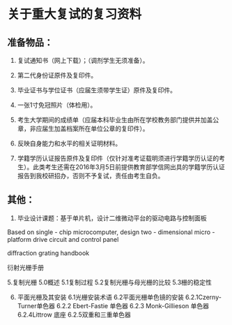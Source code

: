 # 关于重大复试的复习资料

## 准备物品：

1. 复试通知书（网上下载）；（调剂学生无须准备）。

2. 第二代身份证原件及复印件。

3. 毕业证书与学位证书（应届生须带学生证）原件及复印件。

4. 一张1寸免冠照片（体检用）。

5. 考生大学期间的成绩单（应届本科毕业生由所在学校教务部门提供并加盖公章，非应届生加盖档案所在单位公章的复印件）。

6. 反映自身能力和水平的相关证明材料。

7. 学籍学历认证报告原件及复印件（仅针对准考证载明须进行学籍学历认证的考生）。此类考生还需在2016年3月5日前提供教育部学信网出具的学籍学历认证报告到我校研招办，否则不予复试，责任由考生自负。

## 其他：
1. 毕业设计课题：基于单片机，设计二维微动平台的驱动电路与控制面板

Based on single - chip microcomputer, design two - dimensional micro - platform drive circuit and control panel

diffraction grating handbook

衍射光栅手册

5.复制光栅
5.0概述
5.1复制过程
5.2复制光栅与母光栅的比较 
5.3栅的稳定性

 
6. 平面光栅及其安装
6.1光栅安装术语
6.2平面光栅单色镜的安装 
6.2.1Czerny-Turner单色器
6.2.2 Ebert-Fastie 单色器
6.2.3 Monk-Gillieson 单色器
6.2.4Littrow 底座
6.2.5双重和三重单色器

